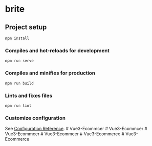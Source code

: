 # brite

## Project setup
```
npm install
```

### Compiles and hot-reloads for development
```
npm run serve
```

### Compiles and minifies for production
```
npm run build
```

### Lints and fixes files
```
npm run lint
```

### Customize configuration
See [Configuration Reference](https://cli.vuejs.org/config/).
#   V u e 3 - E c o m m c e r  
 #   V u e 3 - E c o m m c e r  
 #   V u e 3 - E c o m m c e r  
 #   V u e 3 - E c o m m c e r  
 #   V u e 3 - E c o m m e r c e  
 #   V u e 3 - E c o m m e r c e  
 